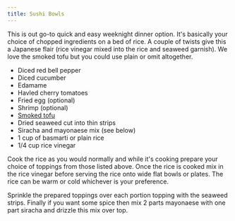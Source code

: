 ```yaml
---
title: Sushi Bowls
---
```


This is out go-to quick and easy weeknight dinner option. It's basically your choice of chopped ingredients on a bed of rice. A couple of twists give this a Japanese flair (rice vinegar mixed into the rice and seaweed garnish). We love the smoked tofu but you could use plain or omit altogether.

* Diced red bell pepper
* Diced cucumber
* Edamame
* Havled cherry tomatoes
* Fried egg (optional)
* Shrimp (optional)
* [Smoked tofu](https://i5.walmartimages.ca/images/Large/000/981/999999-57864000981.jpg)
* Dried seaweed cut into thin strips
* Siracha and mayonaese mix (see below)
* 1 cup of basmarti or plain rice
* 1/4 cup rice vinegar

Cook the rice as you would normally and while it's cooking prepare your choice of toppings from those listed above. Once the rice is cooked mix in the rice vinegar before serving the rice onto wide flat bowls or plates. The rice can be warm or cold whichever is your preference.

Sprinkle the prepared toppings over each portion topping with the seaweed strips. Finally if you want some spice then mix 2 parts  mayonaese with one part siracha and drizzle this mix over top.